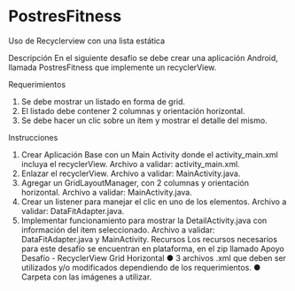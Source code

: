 # PostresFitness
Uso de Recyclerview con una lista estática

Descripción
En el siguiente desafío se debe crear una aplicación Android, llamada PostresFitness que
implemente un recyclerView.

Requerimientos
1. Se debe mostrar un listado en forma de grid.
2. El listado debe contener 2 columnas y orientación horizontal.
3. Se debe hacer un clic sobre un ítem y mostrar el detalle del mismo.

Instrucciones
1. Crear Aplicación Base con un Main Activity donde el activity_main.xml incluya el
recyclerView. Archivo a validar: activity_main.xml.
2. Enlazar el recyclerView. Archivo a validar: MainActivity.java.
3. Agregar un GridLayoutManager, con 2 columnas y orientación horizontal. Archivo a
validar: MainActivity.java.
4. Crear un listener para manejar el clic en uno de los elementos. Archivo a validar:
DataFitAdapter.java.
5. Implementar funcionamiento para mostrar la DetailActivity.java con información del
ítem seleccionado. Archivo a validar: DataFitAdapter.java y MainActivity.
Recursos
Los recursos necesarios para este desafío se encuentran en plataforma, en el zip llamado
Apoyo Desafío - RecyclerView Grid Horizontal
● 3 archivos .xml que deben ser utilizados y/o modificados dependiendo de los
requerimientos.
● Carpeta con las imágenes a utilizar.
